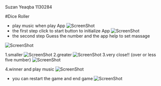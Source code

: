 Suzan Yeaqba
1130284

#Dice Roller

-  play music when play App
![ScreenShot](https://github.com/suzanyeaqb/COMP438-A1-1130284/blob/master/Screenshot_2016-03-17-22-34-17.png )
- the first step click to start button to initialize App 
![ScreenShot](https://github.com/suzanyeaqb/COMP438-A1-1130284/blob/master/Screenshot_2016-03-18-01-51-15.png )
- the second step Guess the number and the app help to set massage 

![ScreenShot](https://github.com/suzanyeaqb/COMP438-A1-1130284/blob/master/Screenshot_2016-03-18-02-24-57.png)

 1.smaller
![ScreenShot](https://github.com/suzanyeaqb/COMP438-A1-1130284/blob/master/Screenshot_2016-03-18-02-25-05.png)
2.greater
![ScreenShot](https://github.com/suzanyeaqb/COMP438-A1-1130284/blob/master/Screenshot_2016-03-18-02-25-33.png)
3.very close!! {over or less five number}
![ScreenShot](https://github.com/suzanyeaqb/COMP438-A1-1130284/blob/master/Screenshot_2016-03-18-02-26-01.png)

4.winner and play music 
![ScreenShot](https://github.com/suzanyeaqb/COMP438-A1-1130284/blob/master/Screenshot_2016-03-18-02-26-24.png)
- you can restart the game and end game
![ScreenShot](https://github.com/suzanyeaqb/COMP438-A1-1130284/blob/master/Screenshot_2016-03-18-02-24-19.png)
